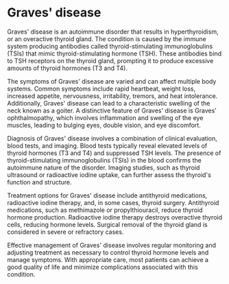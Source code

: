 <!--
source: gpt-40
tags: autoimmune-disorder thyroid hyperthyroidism goiter ophthalmopathy
-->

# Graves' disease

Graves' disease is an autoimmune disorder that results in hyperthyroidism, or an overactive thyroid gland. The condition is caused by the immune system producing antibodies called thyroid-stimulating immunoglobulins (TSIs) that mimic thyroid-stimulating hormone (TSH). These antibodies bind to TSH receptors on the thyroid gland, prompting it to produce excessive amounts of thyroid hormones (T3 and T4).

The symptoms of Graves' disease are varied and can affect multiple body systems. Common symptoms include rapid heartbeat, weight loss, increased appetite, nervousness, irritability, tremors, and heat intolerance. Additionally, Graves' disease can lead to a characteristic swelling of the neck known as a goiter. A distinctive feature of Graves' disease is Graves' ophthalmopathy, which involves inflammation and swelling of the eye muscles, leading to bulging eyes, double vision, and eye discomfort.

Diagnosis of Graves' disease involves a combination of clinical evaluation, blood tests, and imaging. Blood tests typically reveal elevated levels of thyroid hormones (T3 and T4) and suppressed TSH levels. The presence of thyroid-stimulating immunoglobulins (TSIs) in the blood confirms the autoimmune nature of the disorder. Imaging studies, such as thyroid ultrasound or radioactive iodine uptake, can further assess the thyroid's function and structure.

Treatment options for Graves' disease include antithyroid medications, radioactive iodine therapy, and, in some cases, thyroid surgery. Antithyroid medications, such as methimazole or propylthiouracil, reduce thyroid hormone production. Radioactive iodine therapy destroys overactive thyroid cells, reducing hormone levels. Surgical removal of the thyroid gland is considered in severe or refractory cases.

Effective management of Graves' disease involves regular monitoring and adjusting treatment as necessary to control thyroid hormone levels and manage symptoms. With appropriate care, most patients can achieve a good quality of life and minimize complications associated with this condition.
